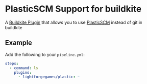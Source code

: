 # PlasticSCM Support for buildkite

A [Buildkite Plugin](https://buildkite.com/docs/agent/v3/plugins) that allows you to use [PlasticSCM](https://www.plasticscm.com/) instead of git in buildkite

## Example

Add the following to your `pipeline.yml`:

```yml
steps:
  - command: ls
    plugins:
      - lightforgegames/plastic: ~
```

